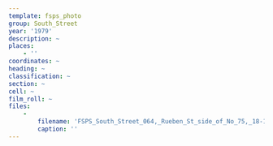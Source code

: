 ```yaml
---
template: fsps_photo
group: South_Street
year: '1979'
description: ~
places:
    - ''
coordinates: ~
heading: ~
classification: ~
section: ~
cell: ~
film_roll: ~
files:
    -
        filename: 'FSPS_South_Street_064,_Rueben_St_side_of_No_75,_18-1-A,_1979.png'
        caption: ''
---
```

